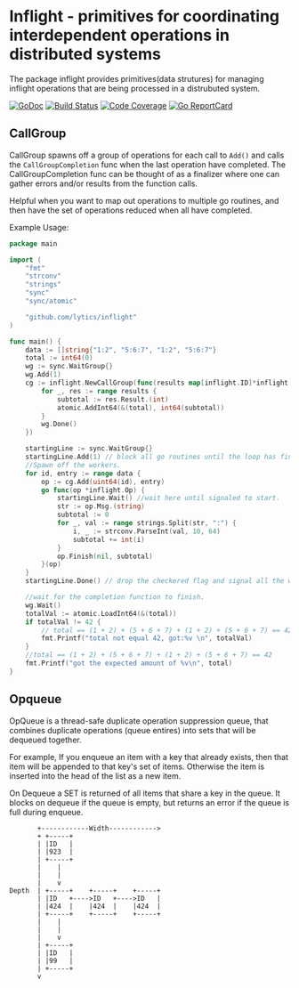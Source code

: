 # Inflight - primitives for coordinating interdependent operations in distributed systems

The package inflight provides primitives(data strutures) for managing inflight operations that
are being processed in a distrubuted system.

[![GoDoc](https://godoc.org/github.com/lytics/inflight?status.svg)](http://godoc.org/github.com/lytics/inflight)
[![Build Status](https://travis-ci.org/lytics/inflight.svg?branch=master)](https://travis-ci.org/lytics/inflight)
[![Code Coverage](https://codecov.io/gh/lytics/inflight/branch/master/graph/badge.svg)](https://codecov.io/gh/lytics/inflight)
[![Go ReportCard](https://goreportcard.com/badge/lytics/inflight)](https://goreportcard.com/report/lytics/inflight)

## CallGroup

CallGroup spawns off a group of operations for each call to `Add()` and
calls the `CallGroupCompletion` func when the last operation have
completed.  The CallGroupCompletion func can be thought of as a finalizer where
one can gather errors and/or results from the function calls.

Helpful when you want to map out operations to multiple go routines, and then have the set of operations reduced when all have completed.

 Example Usage:
```go
package main

import (
	"fmt"
	"strconv"
	"strings"
	"sync"
	"sync/atomic"

	"github.com/lytics/inflight"
)

func main() {
	data := []string{"1:2", "5:6:7", "1:2", "5:6:7"}
	total := int64(0)
	wg := sync.WaitGroup{}
	wg.Add(1)
	cg := inflight.NewCallGroup(func(results map[inflight.ID]*inflight.Response) {
		for _, res := range results {
			subtotal := res.Result.(int)
			atomic.AddInt64(&(total), int64(subtotal))
		}
		wg.Done()
	})

	startingLine := sync.WaitGroup{}
	startingLine.Add(1) // block all go routines until the loop has finished spinning them up.  Otherwise we have a race.
	//Spawn off the workers.
	for id, entry := range data {
		op := cg.Add(uint64(id), entry)
		go func(op *inflight.Op) {
			startingLine.Wait() //wait here until signaled to start.
			str := op.Msg.(string)
			subtotal := 0
			for _, val := range strings.Split(str, ":") {
				i, _ := strconv.ParseInt(val, 10, 64)
				subtotal += int(i)
			}
			op.Finish(nil, subtotal)
		}(op)
	}
	startingLine.Done() // drop the checkered flag and signal all the workers to begin.

	//wait for the completion function to finish.
	wg.Wait()
	totalVal := atomic.LoadInt64(&(total))
	if totalVal != 42 {
		// total == (1 + 2) + (5 + 6 + 7) + (1 + 2) + (5 + 6 + 7) == 42
		fmt.Printf("total not equal 42, got:%v \n", totalVal)
	}
	//total == (1 + 2) + (5 + 6 + 7) + (1 + 2) + (5 + 6 + 7) == 42
	fmt.Printf("got the expected amount of %v\n", total)
}
```


## Opqueue

OpQueue is a thread-safe duplicate operation suppression queue, that combines
duplicate operations (queue entires) into sets that will be dequeued together.

For example, If you enqueue an item with a key that already exists, then that
item will be appended to that key's set of items. Otherwise the item is
inserted into the head of the list as a new item.

On Dequeue a SET is returned of all items that share a key in the queue.
It blocks on dequeue if the queue is empty, but returns an error if the
queue is full during enqueue.
 
```
       +------------Width------------>
       + +-----+
       | |ID   |
       | |923  |
       | +-----+
       |    |
       |    |
       |    v
Depth  | +-----+    +-----+    +-----+
       | |ID   +---->ID   +---->ID   |
       | |424  |    |424  |    |424  |
       | +-----+    +-----+    +-----+
       |    |
       |    |
       |    v
       | +-----+
       | |ID   |
       | |99   |
       | +-----+
       v
```





